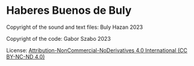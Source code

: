 # Haberes Buenos de Buly

Copyright of the sound and text files: Buly Hazan 2023

Copyright of the code: Gabor Szabo 2023

License: [Attribution-NonCommercial-NoDerivatives 4.0 International (CC BY-NC-ND 4.0)](https://creativecommons.org/licenses/by-nc-nd/4.0/)


